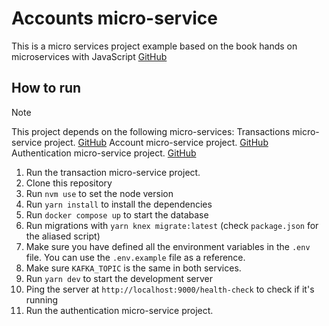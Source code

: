 # Accounts micro-service

This is a micro services project example based on the book hands on microservices with JavaScript [GitHub](https://github.com/PacktPublishing/Hands-on-Microservices-with-JavaScript/tree/main/Ch09/accountservice)

## How to run

> [!NOTE]
> This project depends on the following micro-services:
> Transactions micro-service project. [GitHub](https://github.com/simonhoyos/microservices-js-transaction-service)
> Account micro-service project. [GitHub](https://github.com/simonhoyos/microservices-js-account-service)
> Authentication micro-service project. [GitHub](https://github.com/simonhoyos/microservices-js-authentication-service)

1. Run the transaction micro-service project.
1. Clone this repository
1. Run `nvm use` to set the node version
1. Run `yarn install` to install the dependencies
1. Run `docker compose up` to start the database
1. Run migrations with `yarn knex migrate:latest` (check `package.json` for the aliased script)
1. Make sure you have defined all the environment variables in the `.env` file. You can use the `.env.example` file as a reference.
1. Make sure `KAFKA_TOPIC` is the same in both services.
1. Run `yarn dev` to start the development server
1. Ping the server at `http://localhost:9000/health-check` to check if it's running
1. Run the authentication micro-service project.
